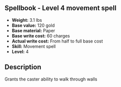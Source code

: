 ## Spellbook - Level 4 movement spell

- **Weight:** 3.1 lbs
- **Base value:** 120 gold
- **Base material:** Paper
- **Base write cost:** 60 charges
- **Actual write cost:** From half to full base cost
- **Skill:** Movement spell
- **Level:** 4

## Description

Grants the caster ability to walk through walls
